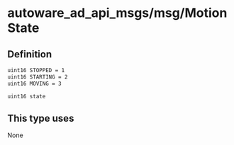 # autoware_ad_api_msgs/msg/MotionState

## Definition

```txt
uint16 STOPPED = 1
uint16 STARTING = 2
uint16 MOVING = 3

uint16 state
```

## This type uses

None

